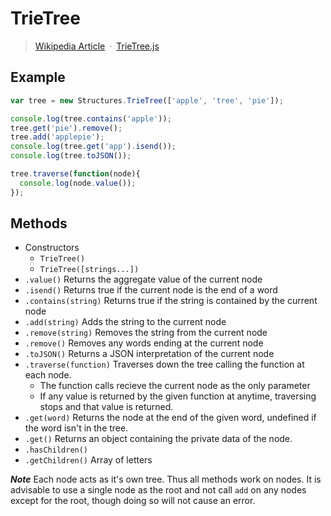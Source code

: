 # TrieTree

> [Wikipedia Article](http://en.wikipedia.org/wiki/Trie)&ensp;&middot;&ensp;[TrieTree.js](../src/TrieTree.js)

## Example

```javascript
var tree = new Structures.TrieTree(['apple', 'tree', 'pie']);

console.log(tree.contains('apple'));
tree.get('pie').remove();
tree.add('applepie');
console.log(tree.get('app').isend());
console.log(tree.toJSON());

tree.traverse(function(node){
  console.log(node.value());
});
```

## Methods

* Constructors
  * `TrieTree()`
  * `TrieTree([strings...])`
* `.value()` Returns the aggregate value of the current node
* `.isend()` Returns true if the current node is the end of a word
* `.contains(string)` Returns true if the string is contained by the current node
* `.add(string)` Adds the string to the current node 
* `.remove(string)` Removes the string from the current node
* `.remove()` Removes any words ending at the current node
* `.toJSON()` Returns a JSON interpretation of the current node
* `.traverse(function)` Traverses down the tree calling the function at each node.
  * The function calls recieve the current node as the only parameter
  * If any value is returned by the given function at anytime, traversing stops and that value is returned.
* `.get(word)` Returns the node at the end of the given word, undefined if the word isn't in the tree.
* `.get()` Returns an object containing the private data of the node.
* `.hasChildren()`
* `.getChildren()` Array of letters

***Note*** Each node acts as it's own tree. Thus all methods work on nodes. It is advisable to use a single node as the root and not call `add` on any nodes except for the root, though doing so will not cause an error.